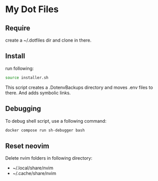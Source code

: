 # My Dot Files

## Require

create a ~/.dotfiles dir and clone in there.

## Install

run following:

```bash
source installer.sh
```

This script creates a .DotenvBackups directory and moves .env files to there.
And adds symbolic links.

## Debugging

To debug shell script, use a following command:

```bash
docker compose run sh-debugger bash
```

## Reset neovim

Delete nvim folders in following directory:

* ~/.local/share/nvim
* ~/.cache/share/nvim
